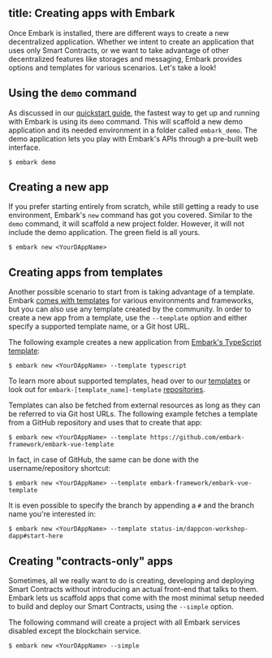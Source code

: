 title: Creating apps with Embark
---

Once Embark is installed, there are different ways to create a new decentralized application. Whether we intent to create an application that uses only Smart Contracts, or we want to take advantage of other decentralized features like storages and messaging, Embark provides options and templates for various scenarios. Let's take a look!

## Using the `demo` command

As discussed in our [quickstart guide](quick-start.html), the fastest way to get up and running with Embark is using its `demo` command. This will scaffold a new demo application and its needed environment in a folder called `embark_demo`. The demo application lets you play with Embark's APIs through a pre-built web interface.

<pre><code class="shell">$ embark demo</code></pre>

## Creating a new app

If you prefer starting entirely from scratch, while still getting a ready to use environment, Embark's `new` command has got you covered. Similar to the `demo` command, it will scaffold a new project folder. However, it will not include the demo application. The green field is all yours.

<pre><code class="shell">$ embark new &lt;YourDAppName&gt;</code></pre>

## Creating apps from templates

Another possible scenario to start from is taking advantage of a template. Embark [comes with templates](/templates) for various environments and frameworks, but you can also use any template created by the community. In order to create a new app from a template, use the `--template` option and either specify a supported template name, or a Git host URL.

The following example creates a new application from [Embark's TypeScript template](https://github.com/embark-framework/embark-typescript-template):

<pre><code class="shell">$ embark new &lt;YourDAppName&gt; --template typescript</code></pre>

To learn more about supported templates, head over to our [templates](/templates) or look out for `embark-[template_name]-template` [repositories](https://github.com/embark-framework?utf8=%E2%9C%93&q=template&type=&language=). 

Templates can also be fetched from external resources as long as they can be referred to via Git host URLs. The following example fetches a template from a GitHub repository and uses that to create that app:

<pre><code class="shell">$ embark new &lt;YourDAppName&gt; --template https://github.com/embark-framework/embark-vue-template</code></pre>

In fact, in case of GitHub, the same can be done with the username/repository shortcut:

<pre><code class="shell">$ embark new &lt;YourDAppName&gt; --template embark-framework/embark-vue-template</code></pre>

It is even possible to specify the branch by appending a `#` and the branch name you're interested in:

<pre><code class="shell">$ embark new &lt;YourDAppName&gt; --template status-im/dappcon-workshop-dapp#start-here</code></pre>

## Creating "contracts-only" apps

Sometimes, all we really want to do is creating, developing and deploying Smart Contracts without introducing an actual front-end that talks to them. Embark lets us scaffold apps that come with the most minimal setup needed to build and deploy our Smart Contracts, using the `--simple` option.

The following command will create a project with all Embark services disabled except the blockchain service.

<pre><code class="shell">$ embark new &lt;YourDAppName&gt; --simple</code></pre>
